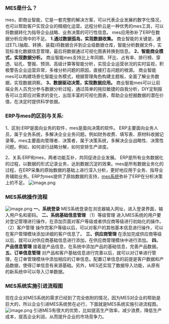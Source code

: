 ### MES是什么？
mes，即商业智能，它是一套完整的解决方案，可以代表企业发展的数字化情况，也可以帮助客户实现企业的精细化运营。远程分析云是一种优秀的mes工具，可以将数据转化为指导企业战略、业务决策的可行性信息。
mes应用弥补了ERP在数据分析应用中的不足。
**1.通过数据孤岛，实现数据收集。**
商业智能的关键是，通过ETL(抽取、转换、装载)将数据合并到企业级数据仓库，智能分析数据文件，实现标准化数据信息管理，最后将数据通过可视化图表转换到信息。
**2、智能商业模式，实现数据分析。**
商业智能mes支持比上年同期、环比、占有率、排行榜、穿透、钻孔、警报、预测、高级计算等智能分析，实现企业运营状况的实时监视，积极警告企业运营异常，多维分析问题的原因，直接打击问题的根源。
商业智能mes可以构建场景化智能业务模式，根据管理角色构建主题板，全面了解业务数据，实现数据洞察。
**3、数据驱动决策，实现数据应用。**
商业智能mes可以让前端业务人员充分参与数据分析过程，通过简单的拖拉敏捷的自我分析，DIY定制报告可以立即应对需求的变化，出现丰富的可视化图表，帮助企业挖掘数据的潜在价值，在决定时提供科学依据。
### ERP与mes的区别与关系:
1、区别:ERP是面向业务的软件，mes是面向决策的软件。
ERP主要面向业务人员，属于业务系统，多解决企业业务问题。例如财务收费、填写表、原材料收据记录等。mes主要面向管理者、决策者，属于决策系统，多解决企业战略性、决策性问题。例如，如何进行战略分解，如何安排生产进度。

2、关系:ERP和mes，两者功能互补，共同促进企业发展。
ERP是所有业务数据化的过程，以数据的形式记录业务，达到数据沉淀的效果。mes是所有数据业务化的过程，在ERP采集的原始数据的基础上进行深入分析，更好地应用于业务、指导业务辅助业务。ERP为mes提供了原始数据的支持，[mes系统](https://www.xinheyun.com/)弥补了ERP在分析决策上的不足。
![image.png](https://images.cherryfloris.eu.org/2021/1629081991854-ce566482-fe83-49f1-a867-1bfbc87b6fe2.png)
### MES系统操作流程
![image.png](https://images.cherryfloris.eu.org/2021/1629355917768-333a7502-c8fa-4e35-856c-a043cf33c003.png)
**一、系统登录**
MES系统登录在浏览器输入网址，进入登录界面，输入用户名和密码。
**二、系统基础信息管理**
（1）等级管理
进入MES系统的用户要对登记管理进行操作，在添加页面对客户等级或者供应商等级进行初始化的操作。
（2）客户管理
操作完客户等级以后，可以对客户的其他基本信息进行操作，可以在客户管理模块添加详细的客户信息了。
**三、供应商管理**
在添加完成供应商等级以后，就可以对供应商基础信息进行添加，在供应商管理模块中进行添加。
**四、产品信息管理**
接着是产品信息，在系统中添加产品的基础信息，完善产品数据。
**五、订单信息管理**
对产品和客户基础信息进行完善以后，就可以对订单进行管理，在订单管理模块中添加相应的订单信息。配置订单信息的前提是客户数据和产品数据，使得订单信息有来源基础。另外，MES还实现了数据导入功能，从原有的新系统中可以导入订单数据。
### MES系统实施引进流程图
现在企业对MES系统的需求已经到了完全依附的情况，因为MES对企业的帮助是巨大的，所以企业引进MES系统势在必行，下面就是MES系统实施引进流程图。
![image.png](https://images.cherryfloris.eu.org/2021/1629356032670-2e5cdb64-24bb-4180-a3d7-6b1646f3c90d.png)
引进MES有很大的优势，比如提高生产效率，减少浪费，降低生产成本，提高企业利润，从而提升企业的市场竞争力。
